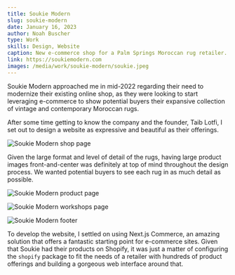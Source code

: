 ```yaml
---
title: Soukie Modern
slug: soukie-modern
date: January 16, 2023
author: Noah Buscher
type: Work
skills: Design, Website
caption: New e-commerce shop for a Palm Springs Moroccan rug retailer.
link: https://soukiemodern.com
images: /media/work/soukie-modern/soukie.jpeg
---
```


Soukie Modern approached me in mid-2022 regarding their need to modernize their existing online shop, as they were looking to start leveraging e-commerce to show potential buyers their expansive collection of vintage and contemporary Moroccan rugs.

After some time getting to know the company and the founder, Taib Lotfi, I set out to design a website as expressive and beautiful as their offerings.

![Soukie Modern shop page](/media/work/soukie-modern/soukie-shop.jpeg)

Given the large format and level of detail of the rugs, having large product images front-and-center was definitely at top of mind throughout the design process. We wanted potential buyers to see each rug in as much detail as possible.

![Soukie Modern product page](/media/work/soukie-modern/soukie-product.jpeg)

![Soukie Modern workshops page](/media/work/soukie-modern/soukie-workshops.jpeg)

![Soukie Modern footer](/media/work/soukie-modern/soukie-footer.jpeg)

To develop the website, I settled on using Next.js Commerce, an amazing solution that offers a fantastic starting point for e-commerce sites. Given that Soukie had their products on Shopify, it was just a matter of configuring the `shopify` package to fit the needs of a retailer with hundreds of product offerings and building a gorgeous web interface around that.
